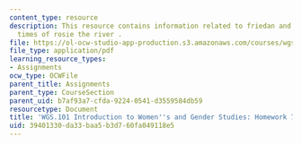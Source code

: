 ```yaml
---
content_type: resource
description: This resource contains information related to friedan and the life and
  times of rosie the river .
file: https://ol-ocw-studio-app-production.s3.amazonaws.com/courses/wgs-101-introduction-to-womens-and-gender-studies-fall-2014/39401330da33baa5b3d760fa049118e5_MITWGS_101F14_Hwork7.pdf
file_type: application/pdf
learning_resource_types:
- Assignments
ocw_type: OCWFile
parent_title: Assignments
parent_type: CourseSection
parent_uid: b7af93a7-cfda-9224-0541-d3559584db59
resourcetype: Document
title: 'WGS.101 Introduction to Women''s and Gender Studies: Homework 7 Rosie'
uid: 39401330-da33-baa5-b3d7-60fa049118e5
---
```

